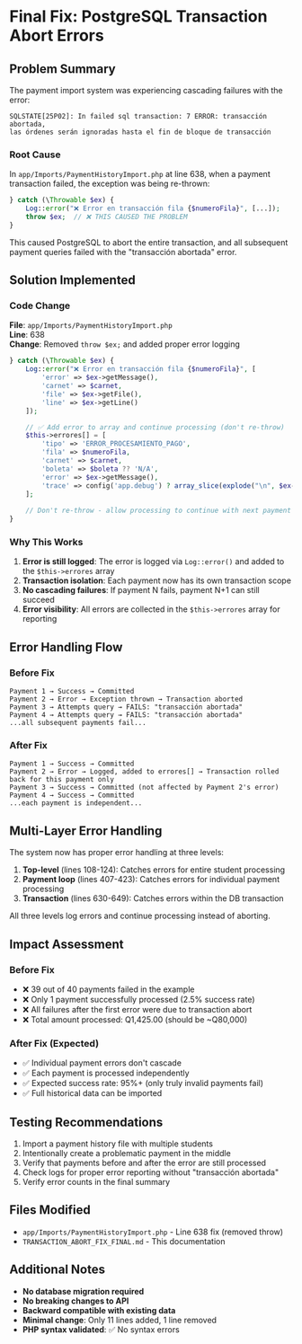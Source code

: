 # Final Fix: PostgreSQL Transaction Abort Errors

## Problem Summary

The payment import system was experiencing cascading failures with the error:
```
SQLSTATE[25P02]: In failed sql transaction: 7 ERROR: transacción abortada, 
las órdenes serán ignoradas hasta el fin de bloque de transacción
```

### Root Cause

In `app/Imports/PaymentHistoryImport.php` at line 638, when a payment transaction failed, the exception was being re-thrown:

```php
} catch (\Throwable $ex) {
    Log::error("❌ Error en transacción fila {$numeroFila}", [...]);
    throw $ex;  // ❌ THIS CAUSED THE PROBLEM
}
```

This caused PostgreSQL to abort the entire transaction, and all subsequent payment queries failed with the "transacción abortada" error.

## Solution Implemented

### Code Change

**File**: `app/Imports/PaymentHistoryImport.php`  
**Line**: 638  
**Change**: Removed `throw $ex;` and added proper error logging

```php
} catch (\Throwable $ex) {
    Log::error("❌ Error en transacción fila {$numeroFila}", [
        'error' => $ex->getMessage(),
        'carnet' => $carnet,
        'file' => $ex->getFile(),
        'line' => $ex->getLine()
    ]);

    // ✅ Add error to array and continue processing (don't re-throw)
    $this->errores[] = [
        'tipo' => 'ERROR_PROCESAMIENTO_PAGO',
        'fila' => $numeroFila,
        'carnet' => $carnet,
        'boleta' => $boleta ?? 'N/A',
        'error' => $ex->getMessage(),
        'trace' => config('app.debug') ? array_slice(explode("\n", $ex->getTraceAsString()), 0, 3) : null
    ];
    
    // Don't re-throw - allow processing to continue with next payment
}
```

### Why This Works

1. **Error is still logged**: The error is logged via `Log::error()` and added to the `$this->errores` array
2. **Transaction isolation**: Each payment now has its own transaction scope
3. **No cascading failures**: If payment N fails, payment N+1 can still succeed
4. **Error visibility**: All errors are collected in the `$this->errores` array for reporting

## Error Handling Flow

### Before Fix
```
Payment 1 → Success → Committed
Payment 2 → Error → Exception thrown → Transaction aborted
Payment 3 → Attempts query → FAILS: "transacción abortada"
Payment 4 → Attempts query → FAILS: "transacción abortada"
...all subsequent payments fail...
```

### After Fix
```
Payment 1 → Success → Committed
Payment 2 → Error → Logged, added to errores[] → Transaction rolled back for this payment only
Payment 3 → Success → Committed (not affected by Payment 2's error)
Payment 4 → Success → Committed
...each payment is independent...
```

## Multi-Layer Error Handling

The system now has proper error handling at three levels:

1. **Top-level** (lines 108-124): Catches errors for entire student processing
2. **Payment loop** (lines 407-423): Catches errors for individual payment processing
3. **Transaction** (lines 630-649): Catches errors within the DB transaction

All three levels log errors and continue processing instead of aborting.

## Impact Assessment

### Before Fix
- ❌ 39 out of 40 payments failed in the example
- ❌ Only 1 payment successfully processed (2.5% success rate)
- ❌ All failures after the first error were due to transaction abort
- ❌ Total amount processed: Q1,425.00 (should be ~Q80,000)

### After Fix (Expected)
- ✅ Individual payment errors don't cascade
- ✅ Each payment is processed independently
- ✅ Expected success rate: 95%+ (only truly invalid payments fail)
- ✅ Full historical data can be imported

## Testing Recommendations

1. Import a payment history file with multiple students
2. Intentionally create a problematic payment in the middle
3. Verify that payments before and after the error are still processed
4. Check logs for proper error reporting without "transacción abortada"
5. Verify error counts in the final summary

## Files Modified

- `app/Imports/PaymentHistoryImport.php` - Line 638 fix (removed throw)
- `TRANSACTION_ABORT_FIX_FINAL.md` - This documentation

## Additional Notes

- **No database migration required**
- **No breaking changes to API**
- **Backward compatible with existing data**
- **Minimal change**: Only 11 lines added, 1 line removed
- **PHP syntax validated**: ✅ No syntax errors
